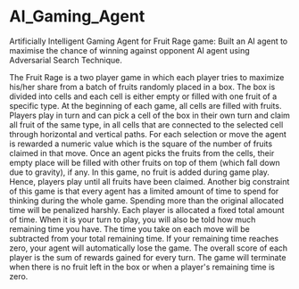 # AI_Gaming_Agent
Artificially Intelligent Gaming Agent for Fruit Rage game: Built an AI agent to maximise the chance of winning against opponent AI agent using Adversarial Search Technique.


The Fruit Rage is a two player game in which each player tries to maximize his/her share from a batch of fruits randomly placed in a box.
The box is divided into cells and each cell is either empty or filled with one fruit of a specific type.
At the beginning of each game, all cells are filled with fruits. Players play in turn and can pick a cell of the box in their own turn and claim all fruit of the same type, in all cells that are connected to the selected cell through horizontal and vertical paths. For each selection or move the agent is rewarded a numeric value which is the square of the number of fruits claimed in that move. Once an agent picks the fruits from the cells, their empty place will be filled with other fruits on top of them (which fall down due to gravity), if any. In this game, no fruit is added during game play. Hence, players play until all fruits have been claimed.
Another big constraint of this game is that every agent has a limited amount of time to spend for thinking during the whole game. Spending more than the original allocated time will be penalized harshly. Each player is allocated a fixed total amount of time. When it is your turn to play, you will also be told how much remaining time you have. The time you take on each move will be subtracted from your total remaining time. If your remaining time reaches zero, your agent will automatically lose the game. 
The overall score of each player is the sum of rewards gained for every turn. The game will terminate when there is no fruit left in the box or when a player's remaining time is zero.
